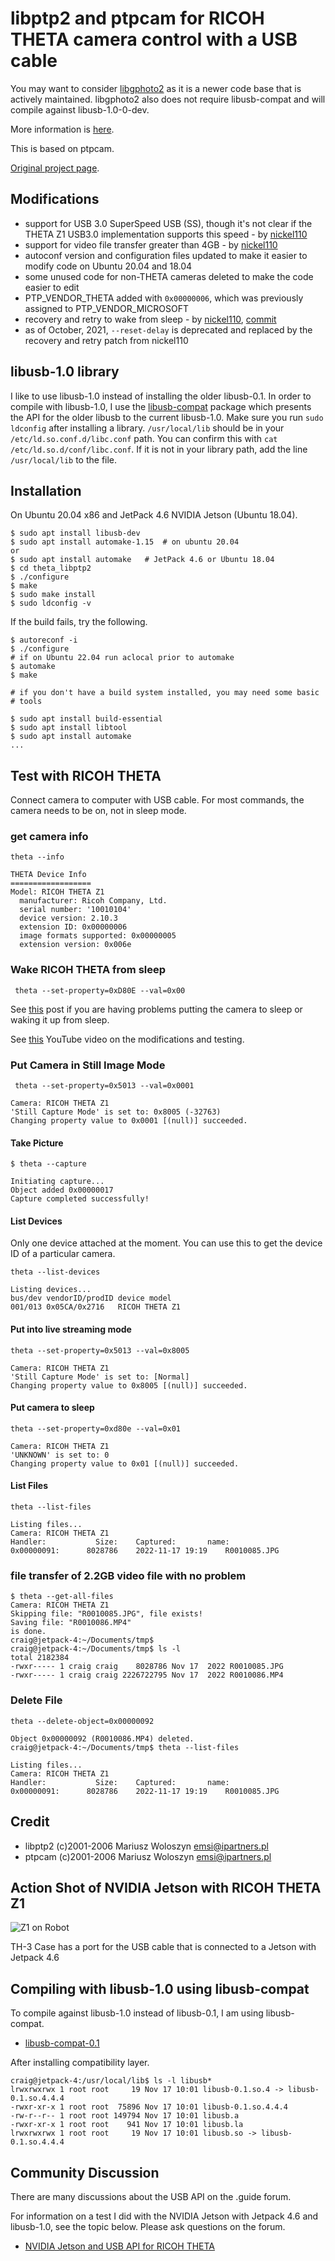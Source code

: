 # libptp2 and ptpcam for RICOH THETA camera control with a USB cable

You may want to consider [libgphoto2](https://github.com/codetricity/libgphoto2-theta) as it is a newer
code base that is actively maintained.  libgphoto2 also does not require libusb-compat and will compile
against libusb-1.0-0-dev.

More information is [here](https://theta360.guide/special/linuxstreaming/).

This is based on ptpcam.

[Original project page](http://libptp.sourceforge.net/).

## Modifications

* support for USB 3.0 SuperSpeed USB (SS), though it's not
clear if the THETA Z1 USB3.0 implementation supports this speed - by
[nickel110](https://github.com/nickel110/libptp2)
* support for video file transfer greater than 4GB - by
[nickel110](https://github.com/nickel110/libptp2)
* autoconf version and configuration files updated to
make it easier to modify code on Ubuntu 20.04 and 18.04
* some unused code for non-THETA cameras deleted to make the
code easier to edit
* PTP_VENDOR_THETA added with `0x00000006`, which was previously
assigned to PTP_VENDOR_MICROSOFT
* recovery and retry to wake from sleep - by [nickel110](https://github.com/nickel110/libptp2), [commit](https://github.com/nickel110/libptp2/commit/09a12b61d781f9383cabfaa4557b1b77ea72f647)
* as of October, 2021, `--reset-delay` is deprecated and replaced by the recovery and retry patch from nickel110

## libusb-1.0 library

I like to use libusb-1.0 instead of installing the older libusb-0.1.  In order to compile with libusb-1.0, I use
the [libusb-compat]([libusb-compat-0.1](https://github.com/libusb/libusb-compat-0.1)) package which presents the API for the
older libusb to the current libusb-1.0. Make sure you run `sudo ldconfig` after installing a library. `/usr/local/lib` should
be in your `/etc/ld.so.conf.d/libc.conf` path.  You can confirm this with `cat /etc/ld.so.d/conf/libc.conf`.  If it is not in your library path, add the
line `/usr/local/lib` to the file.

## Installation

On Ubuntu 20.04 x86 and JetPack 4.6 NVIDIA Jetson (Ubuntu 18.04).

```text
$ sudo apt install libusb-dev
$ sudo apt install automake-1.15  # on ubuntu 20.04
or
$ sudo apt install automake   # JetPack 4.6 or Ubuntu 18.04
$ cd theta_libptp2
$ ./configure
$ make
$ sudo make install
$ sudo ldconfig -v 
```

If the build fails, try the following.

```text
$ autoreconf -i
$ ./configure
# if on Ubuntu 22.04 run aclocal prior to automake
$ automake
$ make

# if you don't have a build system installed, you may need some basic 
# tools

$ sudo apt install build-essential
$ sudo apt install libtool
$ sudo apt install automake
...
```

## Test with RICOH THETA

Connect camera to computer with USB cable.  For most commands, the camera needs to be on,
not in sleep mode.

### get camera info

```text
theta --info

THETA Device Info
==================
Model: RICOH THETA Z1
  manufacturer: Ricoh Company, Ltd.
  serial number: '10010104'
  device version: 2.10.3
  extension ID: 0x00000006
  image formats supported: 0x00000005
  extension version: 0x006e
```

### Wake RICOH THETA from sleep

```text
 theta --set-property=0xD80E --val=0x00
```

See [this](https://community.theta360.guide/t/ricoh-theta-api-over-usb-cable-z1-v-s-sc-models/65/127?u=craig) post if you are having problems putting the camera to sleep or waking it up from sleep.

See [this](https://youtu.be/z-mYQY3zYt0) YouTube video on the modifications
and testing.


### Put Camera in Still Image Mode

```text
 theta --set-property=0x5013 --val=0x0001

Camera: RICOH THETA Z1
'Still Capture Mode' is set to: 0x8005 (-32763)
Changing property value to 0x0001 [(null)] succeeded.
```

#### Take Picture

```text
$ theta --capture

Initiating capture...
Object added 0x00000017
Capture completed successfully!
```

#### List Devices

Only one device attached at the moment.   You can use this to get the
device ID of a particular camera.

```text
theta --list-devices

Listing devices...
bus/dev	vendorID/prodID	device model
001/013	0x05CA/0x2716	RICOH THETA Z1
```

#### Put into live streaming mode

```text
theta --set-property=0x5013 --val=0x8005

Camera: RICOH THETA Z1
'Still Capture Mode' is set to: [Normal]
Changing property value to 0x8005 [(null)] succeeded.
``` 

#### Put camera to sleep

```text
theta --set-property=0xd80e --val=0x01

Camera: RICOH THETA Z1
'UNKNOWN' is set to: 0
Changing property value to 0x01 [(null)] succeeded.
```

#### List Files

```text
theta --list-files

Listing files...
Camera: RICOH THETA Z1
Handler:           Size: 	Captured:      	name:
0x00000091:      8028786	2022-11-17 19:19	R0010085.JPG
```

### file transfer of 2.2GB video file with no problem

```text
$ theta --get-all-files
Camera: RICOH THETA Z1
Skipping file: "R0010085.JPG", file exists!
Saving file: "R0010086.MP4" 
is done.
craig@jetpack-4:~/Documents/tmp$ 
craig@jetpack-4:~/Documents/tmp$ ls -l
total 2182384
-rwxr----- 1 craig craig    8028786 Nov 17  2022 R0010085.JPG
-rwxr----- 1 craig craig 2226722795 Nov 17  2022 R0010086.MP4
```

### Delete File

```text
theta --delete-object=0x00000092

Object 0x00000092 (R0010086.MP4) deleted.
craig@jetpack-4:~/Documents/tmp$ theta --list-files

Listing files...
Camera: RICOH THETA Z1
Handler:           Size: 	Captured:      	name:
0x00000091:      8028786	2022-11-17 19:19	R0010085.JPG
```

## Credit

* libptp2 (c)2001-2006 Mariusz Woloszyn <emsi@ipartners.pl>
* ptpcam  (c)2001-2006 Mariusz Woloszyn <emsi@ipartners.pl>

## Action Shot of NVIDIA Jetson with RICOH THETA Z1

![Z1 on Robot](readme_doc/z1_robot.jpg)

TH-3 Case has a port for the USB cable that is connected to a Jetson with Jetpack 4.6

## Compiling with libusb-1.0 using libusb-compat

To compile against libusb-1.0 instead of libusb-0.1, I am using libusb-compat.

* [libusb-compat-0.1](https://github.com/libusb/libusb-compat-0.1)

After installing compatibility layer.

```text
craig@jetpack-4:/usr/local/lib$ ls -l libusb*
lrwxrwxrwx 1 root root     19 Nov 17 10:01 libusb-0.1.so.4 -> libusb-0.1.so.4.4.4
-rwxr-xr-x 1 root root  75896 Nov 17 10:01 libusb-0.1.so.4.4.4
-rw-r--r-- 1 root root 149794 Nov 17 10:01 libusb.a
-rwxr-xr-x 1 root root    941 Nov 17 10:01 libusb.la
lrwxrwxrwx 1 root root     19 Nov 17 10:01 libusb.so -> libusb-0.1.so.4.4.4
```

## Community Discussion

There are many discussions about the USB API on the .guide forum.

For information on a test I did with the NVIDIA Jetson with Jetpack 4.6
and libusb-1.0, see the topic below.  Please ask questions on the forum.

* [NVIDIA Jetson and USB API for RICOH THETA](https://community.theta360.guide/t/nvidia-jetson-and-usb-api-for-ricoh-theta/8566?u=craig)
